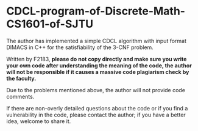 # CDCL-program-of-Discrete-Math-CS1601-of-SJTU
The author has implemented a simple CDCL algorithm with input format DIMACS in C++ for the satisfiability of the 3-CNF problem.

Written by F2183, **please do not copy directly and make sure you write your own code after understanding the meaning of the code, the author will not be responsible if it causes a massive code plagiarism check by the faculty.**

Due to the problems mentioned above, the author will not provide code comments.

If there are non-overly detailed questions about the code or if you find a vulnerability in the code, please contact the author; if you have a better idea, welcome to share it.
